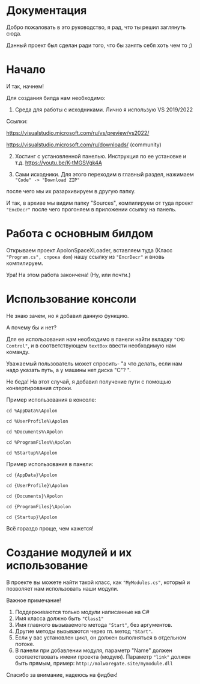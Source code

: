 # Документация
Добро пожаловать в это руководство, я рад, что ты решил заглянуть сюда.

Данный проект был сделан ради того, что бы занять себя хоть чем то ;)

# Начало
И так, начнем!

Для создания билда нам необходимо:

1. Среда для работы с исходниками.
Лично я использую VS 2019/2022

Ссылки:

https://visualstudio.microsoft.com/ru/vs/preview/vs2022/

https://visualstudio.microsoft.com/ru/downloads/ (community)

2. Хостинг с установленной панелью. Инструкция по ее установке и т.д. https://youtu.be/K-tMGSVgk4A

3. Сами исходники. Для этого переходим в главный раздел, нажимаем `"Code" -> "Download ZIP"`

после чего мы их разархивируем в другую папку.

И так, в архиве мы видим папку "Sources", компилируем от туда проект `"EncDecr"`
после чего прогоняем в приложении ссылку на панель.

# Работа с основным билдом
Открываем проект ApolonSpaceXLoader, вставляем туда (Класс `"Program.cs", строка dom`) нашу ссылку из `"EncrDecr"`
и вновь компилируем.

Ура! На этом работа закончена! (Ну, или почти.)

# Использование консоли
Не знаю зачем, но я добавил данную функцию.

А почему бы и нет?

Для ее использования нам необходимо в панели найти вкладку `"CMD Control"`,
и в соответствующем `textBox` ввести необходимую нам команду.

Уважаемый пользователь может спросить- "а что делать, если нам надо указать путь, а у 
машины нет диска "С"? ".

Не беда! На этот случай, я добавил получение пути с помощью конвертирования строки.

Пример использования в консоле:

`cd %AppData%\Apolon`

`cd %UserProfile%\Apolon`

`cd %Documents%\Apolon`

`cd %ProgramFiles%\Apolon`

`cd %Startup%\Apolon`


Пример использования в панели:

`cd {AppData}\Apolon`

`cd {UserProfile}\Apolon`

`cd {Documents}\Apolon`

`cd {ProgramFiles}\Apolon`

`cd {Startup}\Apolon`

Всё гораздо проще, чем кажется!

# Создание модулей и их использование
В проекте вы можете найти такой класс, как `"MyModules.cs"`, который и позволяет нам использовать наши модули.

Важное примечание! 
1. Поддерживаются только модули написанные на C#
2. Имя класса должно быть `"Class1"`
3. Имя главного вызываемого метода `"Start"`, без аргументов.
4. Другие методы вызываются через гл. метод `"Start"`.
5. Если у вас установлен цикл, он должен выполняться в отдельном потоке.
6. В панели при добавлении модуля, параметр "Name" должен соответствовать имени проекта (модуля). Параметр `"link"` должен быть прямым, пример: `http://malwaregate.site/mymodule.dll`

Спасибо за внимание, надеюсь на фидбек!

